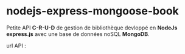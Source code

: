 # nodejs-express-mongoose-book
Petite API **C-R-U-D** de gestion de bibliothèque devloppé en **NodeJs express.js** avec une base de données noSQL **MongoDB**.

url API : 
